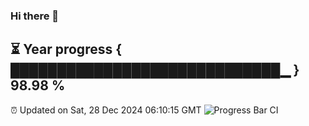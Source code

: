 ### Hi there 👋
⏳ Year progress { █████████████████████████████▁ } 98.98 %
---
⏰ Updated on Sat, 28 Dec 2024 06:10:15 GMT
![Progress Bar CI](https://github.com/Moyi321/Moyi321/workflows/Progress%20Bar%20CI/badge.svg)
